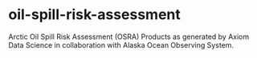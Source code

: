 # oil-spill-risk-assessment
Arctic Oil Spill Risk Assessment (OSRA) Products as generated by Axiom Data Science in collaboration with Alaska Ocean Observing System.

